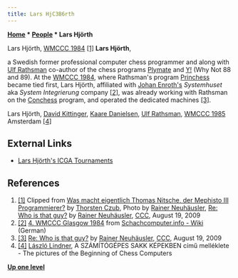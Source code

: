 ```yaml
---
title: Lars HjC3B6rth
---
```

**[Home](Home "Home") \* [People](People "People") \* Lars Hjörth**



 [](File:Hjoerth.JPG) Lars Hjörth, [WMCCC 1984](WMCCC_1984 "WMCCC 1984") <a id="cite-note-1" href="#cite-ref-1">[1]</a> 
**Lars Hjörth**,  

a Swedish former professional computer chess programmer and along with [Ulf Rathsman](Ulf_Rathsman "Ulf Rathsman") co-author of the chess programs [Plymate](Plymate "Plymate") and [Y!](Y! "Y!") (Why Not 88 and 89). At the [WMCCC 1984](WMCCC_1984 "WMCCC 1984"), where Rathsman's program [Princhess](Princhess "Princhess") became tied first, Lars Hjörth, affiliated with [Johan Enroth's](Johan_Enroth "Johan Enroth") *Systemhuset* aka *System Integrierung* company <a id="cite-note-2" href="#cite-ref-2">[2]</a>, was already working with Rathsman on the [Conchess](Conchess "Conchess") program, and operated the dedicated machines <a id="cite-note-3" href="#cite-ref-3">[3]</a>.






 [](File:HjoerthRathsman.jpg) 
Lars Hjörth, [David Kittinger](David_Kittinger "David Kittinger"), [Kaare Danielsen](Kaare_Danielsen "Kaare Danielsen"), [Ulf Rathsman](Ulf_Rathsman "Ulf Rathsman"), [WMCCC 1985](WMCCC_1985 "WMCCC 1985") Amsterdam <a id="cite-note-4" href="#cite-ref-4">[4]</a>



## External Links


* [Lars Hjörth's ICGA Tournaments](https://www.game-ai-forum.org/icga-tournaments/person.php?id=380)


## References


1. <a id="cite-ref-1" href="#cite-note-1">[1]</a> Clipped from [Was macht eigentlich Thomas Nitsche, der Mephisto III Programmierer?](http://www.thorstenczub.de/thomas.html) by [Thorsten Czub](Thorsten_Czub "Thorsten Czub"), Photo by [Rainer Neuhäusler](index.php?title=Rainer_Neuh%C3%A4usler&action=edit&redlink=1 "Rainer Neuhäusler (page does not exist)"), [Re: Who is that guy?](http://www.talkchess.com/forum/viewtopic.php?topic_view=threads&p=287460&t=29458) by [Rainer Neuhäusler](index.php?title=Rainer_Neuh%C3%A4usler&action=edit&redlink=1 "Rainer Neuhäusler (page does not exist)"), [CCC](CCC "CCC"), August 19, 2009
2. <a id="cite-ref-2" href="#cite-note-2">[2]</a> [4. WMCCC Glasgow 1984](https://www.schach-computer.info/wiki/index.php?title=4._WMCCC_Glasgow_1984) from [Schachcomputer.info - Wiki](http://www.schach-computer.info/wiki/index.php/Hauptseite_En) (German)
3. <a id="cite-ref-3" href="#cite-note-3">[3]</a> [Re: Who is that guy?](http://www.talkchess.com/forum/viewtopic.php?topic_view=threads&p=287460&t=29458) by [Rainer Neuhäusler](index.php?title=Rainer_Neuh%C3%A4usler&action=edit&redlink=1 "Rainer Neuhäusler (page does not exist)"), [CCC](CCC "CCC"), August 19, 2009
4. <a id="cite-ref-4" href="#cite-note-4">[4]</a> [László Lindner](L%C3%A1szl%C3%B3_Lindner "László Lindner"), A SZÁMÍTÓGÉPES SAKK KÉPEKBEN című melléklete - The pictures of the Beginning of Chess Computers

**[Up one level](People "People")**







 
